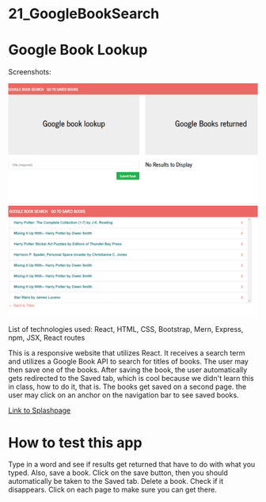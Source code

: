 # 21_GoogleBookSearch

# Google Book Lookup

Screenshots:

![Screenshot of splash page](https://github.com/MarioThompson0010/21_GoogleBooksSearch/blob/master/assets/splashscreen.PNG)
![Screenshot of saved stuff](https://github.com/MarioThompson0010/21_GoogleBooksSearch/blob/master/assets/savedStuff.PNG)

List of technologies used: React, HTML, CSS, Bootstrap, Mern, Express, npm, JSX, React routes

This is a responsive website that utilizes React.  It receives a search term and utilizes a Google Book API to search for titles of books. The user may then save one of the books. After saving the book, the user automatically gets redirected to the Saved tab, which is cool because we didn't learn this in class, how to do it, that is.  The books get saved on a second page.  the user may click on an anchor on the navigation bar to see saved books. 

[Link to Splashpage](https://googlebooksearch21.herokuapp.com/)

# How to test this app

Type in a word and see if results get returned that have to do with what you typed.  Also, save a book. Click on the save button, then you should automatically be taken to the Saved tab.  Delete a book. Check if it disappears.  Click on each page to make sure you can get there.